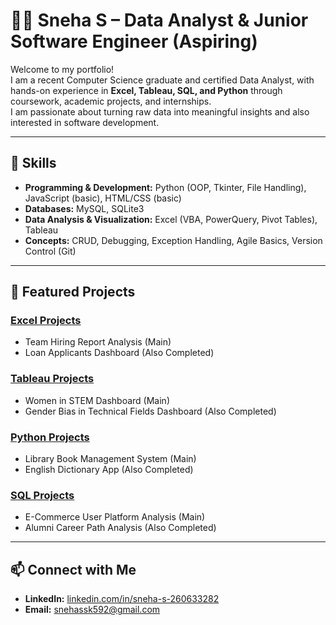 # 👩‍💻 Sneha S – Data Analyst & Junior Software Engineer (Aspiring)

Welcome to my portfolio!  
I am a recent Computer Science graduate and certified Data Analyst, with hands-on experience in **Excel, Tableau, SQL, and Python** through coursework, academic projects, and internships.  
I am passionate about turning raw data into meaningful insights and also interested in software development.  

---

## 🔑 Skills
- **Programming & Development:** Python (OOP, Tkinter, File Handling), JavaScript (basic), HTML/CSS (basic)  
- **Databases:** MySQL, SQLite3  
- **Data Analysis & Visualization:** Excel (VBA, PowerQuery, Pivot Tables), Tableau  
- **Concepts:** CRUD, Debugging, Exception Handling, Agile Basics, Version Control (Git)  

---

## 🔹 Featured Projects 

### [Excel Projects](./Excel.md)
- Team Hiring Report Analysis (Main)  
- Loan Applicants Dashboard (Also Completed)  

### [Tableau Projects](./Tableau.md)
- Women in STEM Dashboard (Main)  
- Gender Bias in Technical Fields Dashboard (Also Completed)  

### [Python Projects](./Python.md)
- Library Book Management System (Main)  
- English Dictionary App (Also Completed)  

### [SQL Projects](./SQL.md)
- E-Commerce User Platform Analysis (Main)  
- Alumni Career Path Analysis (Also Completed)  

---

## 📫 Connect with Me
- **LinkedIn:** [linkedin.com/in/sneha-s-260633282](https://www.linkedin.com/in/sneha-s-260633282)  
- **Email:** snehassk592@gmail.com  
